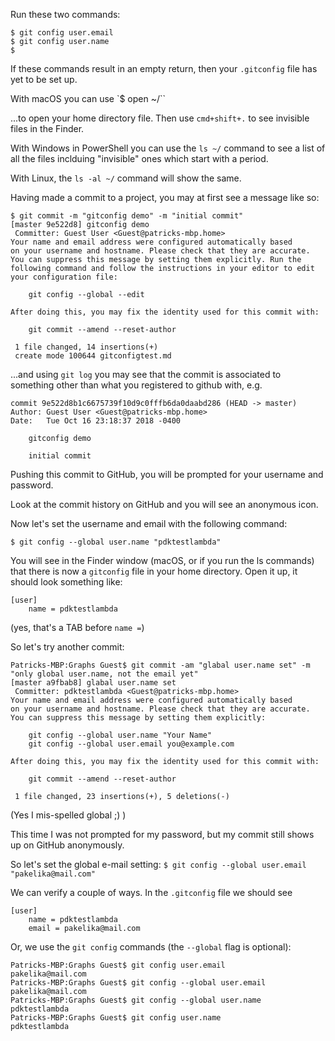 Run these two commands:

```
$ git config user.email
$ git config user.name
$
```

If these commands result in an empty return, then your `.gitconfig` file has yet to be set up.

With macOS you can use
`$ open ~/``

...to open your home directory file. Then use `cmd+shift+.` to see invisible files in the Finder.

With Windows in PowerShell you can use the `ls ~/` command to see a list of all the files inclduing "invisible" ones which start with a period.

With Linux, the `ls -al ~/` command will show the same.

Having made a commit to a project, you may at first see a message like so:

```
$ git commit -m "gitconfig demo" -m "initial commit"
[master 9e522d8] gitconfig demo
 Committer: Guest User <Guest@patricks-mbp.home>
Your name and email address were configured automatically based
on your username and hostname. Please check that they are accurate.
You can suppress this message by setting them explicitly. Run the
following command and follow the instructions in your editor to edit
your configuration file:

    git config --global --edit

After doing this, you may fix the identity used for this commit with:

    git commit --amend --reset-author

 1 file changed, 14 insertions(+)
 create mode 100644 gitconfigtest.md
 ```

...and using `git log` you may see that the commit is associated to something other than what you registered to github with, e.g.

```
commit 9e522d8b1c6675739f10d9c0fffb6da0daabd286 (HEAD -> master)
Author: Guest User <Guest@patricks-mbp.home>
Date:   Tue Oct 16 23:18:37 2018 -0400

    gitconfig demo

    initial commit

```

Pushing this commit to GitHub, you will be prompted for your username and password.

Look at the commit history on GitHub and you will see an anonymous icon.

Now let's set the username and email with the following command:

`$ git config --global user.name "pdktestlambda"`

You will see in the Finder window (macOS, or if you run the ls commands) that there is now a `gitconfig` file in your home directory. Open it up, it should look something like:
```
[user]
	name = pdktestlambda
```

(yes, that's a TAB before `name =`)

So let's try another commit:
```
Patricks-MBP:Graphs Guest$ git commit -am "glabal user.name set" -m "only global user.name, not the email yet"
[master a9fbab8] glabal user.name set
 Committer: pdktestlambda <Guest@patricks-mbp.home>
Your name and email address were configured automatically based
on your username and hostname. Please check that they are accurate.
You can suppress this message by setting them explicitly:

    git config --global user.name "Your Name"
    git config --global user.email you@example.com

After doing this, you may fix the identity used for this commit with:

    git commit --amend --reset-author

 1 file changed, 23 insertions(+), 5 deletions(-)
 ```
(Yes I mis-spelled global ;) )

This time I was not prompted for my password, but my commit still shows up on GitHub anonymously.

So let's set the global e-mail setting:
`$ git config --global user.email "pakelika@mail.com"`

We can verify a couple of ways. In the `.gitconfig` file we should see
```
[user]
	name = pdktestlambda
	email = pakelika@mail.com
```

Or, we use the `git config` commands (the `--global` flag is optional):
```
Patricks-MBP:Graphs Guest$ git config user.email
pakelika@mail.com
Patricks-MBP:Graphs Guest$ git config --global user.email
pakelika@mail.com
Patricks-MBP:Graphs Guest$ git config --global user.name
pdktestlambda
Patricks-MBP:Graphs Guest$ git config user.name
pdktestlambda
```
